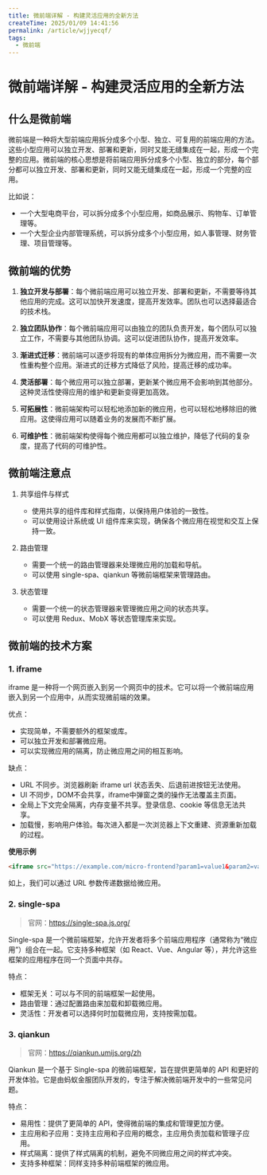 ```yaml
---
title: 微前端详解 - 构建灵活应用的全新方法
createTime: 2025/01/09 14:41:56
permalink: /article/wjjyecqf/
tags:
  - 微前端
---
```


# 微前端详解 - 构建灵活应用的全新方法

## 什么是微前端

微前端是一种将大型前端应用拆分成多个小型、独立、可复用的前端应用的方法。这些小型应用可以独立开发、部署和更新，同时又能无缝集成在一起，形成一个完整的应用。微前端的核心思想是将前端应用拆分成多个小型、独立的部分，每个部分都可以独立开发、部署和更新，同时又能无缝集成在一起，形成一个完整的应用。

比如说：

- 一个大型电商平台，可以拆分成多个小型应用，如商品展示、购物车、订单管理等。
- 一个大型企业内部管理系统，可以拆分成多个小型应用，如人事管理、财务管理、项目管理等。


## 微前端的优势

1. **独立开发与部署**：每个微前端应用可以独立开发、部署和更新，不需要等待其他应用的完成。这可以加快开发速度，提高开发效率。团队也可以选择最适合的技术栈。

2. **独立团队协作**：每个微前端应用可以由独立的团队负责开发，每个团队可以独立工作，不需要与其他团队协调。这可以促进团队协作，提高开发效率。

3. **渐进式迁移**：微前端可以逐步将现有的单体应用拆分为微应用，而不需要一次性重构整个应用。渐进式的迁移方式降低了风险，提高迁移的成功率。

4. **灵活部署**：每个微应用可以独立部署，更新某个微应用不会影响到其他部分。这种灵活性使得应用的维护和更新变得更加高效。

5. **可拓展性**：微前端架构可以轻松地添加新的微应用，也可以轻松地移除旧的微应用。这使得应用可以随着业务的发展而不断扩展。

6. **可维护性**：微前端架构使得每个微应用都可以独立维护，降低了代码的复杂度，提高了代码的可维护性。

## 微前端注意点

1. 共享组件与样式
   - 使用共享的组件库和样式指南，以保持用户体验的一致性。
   - 可以使用设计系统或 UI 组件库来实现，确保各个微应用在视觉和交互上保持一致。

2. 路由管理
   - 需要一个统一的路由管理器来处理微应用的加载和导航。
   - 可以使用 single-spa、qiankun 等微前端框架来管理路由。

3. 状态管理
   - 需要一个统一的状态管理器来管理微应用之间的状态共享。
   - 可以使用 Redux、MobX 等状态管理库来实现。

## 微前端的技术方案

### 1. iframe

iframe 是一种将一个网页嵌入到另一个网页中的技术。它可以将一个微前端应用嵌入到另一个应用中，从而实现微前端的效果。

优点：

- 实现简单，不需要额外的框架或库。
- 可以独立开发和部署微应用。
- 可以实现微应用的隔离，防止微应用之间的相互影响。


缺点：
- URL 不同步。浏览器刷新 iframe url 状态丢失、后退前进按钮无法使用。
- UI 不同步，DOM不会共享，iframe中弹窗之类的操作无法覆盖主页面。
- 全局上下文完全隔离，内存变量不共享。登录信息、cookie 等信息无法共享。
- 加载慢，影响用户体验。每次进入都是一次浏览器上下文重建、资源重新加载的过程。


**使用示例**
```html
<iframe src="https://example.com/micro-frontend?param1=value1&param2=value2" frameborder="0" scrolling="no" width="100%" height="100%"></iframe>
```
如上，我们可以通过 URL 参数传递数据给微应用。

### 2. single-spa

> 官网：https://single-spa.js.org/

Single-spa 是一个微前端框架，允许开发者将多个前端应用程序（通常称为“微应用”）组合在一起。它支持多种框架（如 React、Vue、Angular 等），并允许这些框架的应用程序在同一个页面中共存。

特点：
- 框架无关：可以与不同的前端框架一起使用。
- 路由管理：通过配置路由来加载和卸载微应用。
- 灵活性：开发者可以选择何时加载微应用，支持按需加载。



### 3. qiankun

> 官网：https://qiankun.umijs.org/zh

Qiankun 是一个基于 Single-spa 的微前端框架，旨在提供更简单的 API 和更好的开发体验。它是由蚂蚁金服团队开发的，专注于解决微前端开发中的一些常见问题。

特点：

- 易用性：提供了更简单的 API，使得微前端的集成和管理更加方便。
- 主应用和子应用：支持主应用和子应用的概念，主应用负责加载和管理子应用。
- 样式隔离：提供了样式隔离的机制，避免不同微应用之间的样式冲突。
- 支持多种框架：同样支持多种前端框架的微应用。








